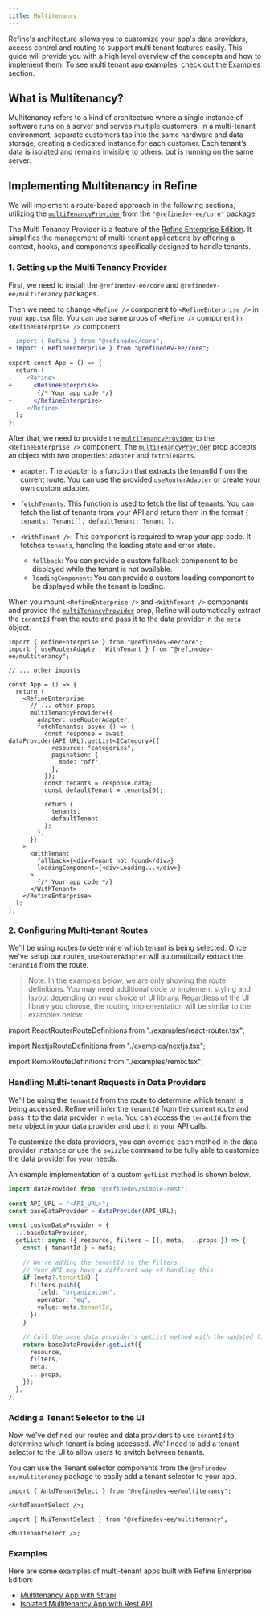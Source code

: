 ```yaml
---
title: Multitenancy
---
```


Refine's architecture allows you to customize your app's data providers, access control and routing to support multi tenant features easily. This guide will provide you with a high level overview of the concepts and how to implement them. To see multi tenant app examples, check out the [Examples](#examples) section.

## What is Multitenancy?

Multitenancy refers to a kind of architecture where a single instance of software runs on a server and serves multiple customers. In a multi-tenant environment, separate customers tap into the same hardware and data storage, creating a dedicated instance for each customer. Each tenant’s data is isolated and remains invisible to others, but is running on the same server.

## Implementing Multitenancy in Refine

We will implement a route-based approach in the following sections, utilizing the [`multiTenancyProvider`](/docs/enterprise-edition/multitenancy/) from the `"@refinedev-ee/core"` package.

The Multi Tenancy Provider is a feature of the [Refine Enterprise Edition](https://refine.dev/enterprise/). It simplifies the management of multi-tenant applications by offering a context, hooks, and components specifically designed to handle tenants.

### 1. Setting up the Multi Tenancy Provider

First, we need to install the `@refinedev-ee/core` and `@refinedev-ee/multitenancy` packages.

<InstallPackagesCommand args="@refinedev-ee/core @refinedev-ee/multitenancy"/>

Then we need to change `<Refine />` component to `<RefineEnterprise />` in your `App.tsx` file. You can use same props of `<Refine />` component in `<RefineEnterprise />` component.

```diff
- import { Refine } from "@refinedev/core";
+ import { RefineEnterprise } from "@refinedev-ee/core";

export const App = () => {
  return (
-    <Refine>
+      <RefineEnterprise>
        {/* Your app code */}
+      </RefineEnterprise>
-    </Refine>
  );
};
```

After that, we need to provide the [`multiTenancyProvider`](/docs/enterprise-edition/multitenancy/) to the `<RefineEnterprise />` component. The [`multiTenancyProvider`](/docs/enterprise-edition/multitenancy/) prop accepts an object with two properties: `adapter` and `fetchTenants`.

- `adapter`: The adapter is a function that extracts the tenantId from the current route. You can use the provided `useRouterAdapter` or create your own custom adapter.

- `fetchTenants`: This function is used to fetch the list of tenants. You can fetch the list of tenants from your API and return them in the format `{ tenants: Tenant[], defaultTenant: Tenant }`.

- `<WithTenant />`: This component is required to wrap your app code. It fetches `tenants`, handling the loading state and error state.
  - `fallback`: You can provide a custom fallback component to be displayed while the tenant is not available.
  - `loadingComponent`: You can provide a custom loading component to be displayed while the tenant is loading.

When you mount `<RefineEnterprise />` and `<WithTenant />` components and provide the [`multiTenancyProvider`](/docs/enterprise-edition/multitenancy/) prop, Refine will automatically extract the `tenantId` from the route and pass it to the data provider in the `meta` object.

```tsx
import { RefineEnterprise } from "@refinedev-ee/core";
import { useRouterAdapter, WithTenant } from "@refinedev-ee/multitenancy";

// ... other imports

const App = () => {
  return (
    <RefineEnterprise
      // ... other props
      multiTenancyProvider={{
        adapter: useRouterAdapter,
        fetchTenants: async () => {
          const response = await dataProvider(API_URL).getList<ICategory>({
            resource: "categories",
            pagination: {
              mode: "off",
            },
          });
          const tenants = response.data;
          const defaultTenant = tenants[0];

          return {
            tenants,
            defaultTenant,
          };
        },
      }}
    >
      <WithTenant
        fallback={<div>Tenant not found</div>}
        loadingComponent={<div>Loading...</div>}
      >
        {/* Your app code */}
      </WithTenant>
    </RefineEnterprise>
  );
};
```

### 2. Configuring Multi-tenant Routes

We'll be using routes to determine which tenant is being selected. Once we've setup our routes, `useRouterAdapter` will automatically extract the `tenantId` from the route.

> Note: In the examples below, we are only showing the route definitions. You may need additional code to implement styling and layout depending on your choice of UI library. Regardless of the UI library you choose, the routing implementation will be similar to the examples below.

<Tabs wrapContent={false}>

<TabItem value="React Router Dom">

import ReactRouterRouteDefinitions from "./examples/react-router.tsx";

<ReactRouterRouteDefinitions />

</TabItem>

<TabItem value="Next.js">

import NextjsRouteDefinitions from "./examples/nextjs.tsx";

<NextjsRouteDefinitions />

</TabItem>

<TabItem value="Remix">

import RemixRouteDefinitions from "./examples/remix.tsx";

<RemixRouteDefinitions />

</TabItem>

</Tabs>

### Handling Multi-tenant Requests in Data Providers

We'll be using the `tenantId` from the route to determine which tenant is being accessed. Refine will infer the `tenantId` from the current route and pass it to the data provider in `meta`. You can access the `tenantId` from the `meta` object in your data provider and use it in your API calls.

To customize the data providers, you can override each method in the data provider instance or use the `swizzle` command to be fully able to customize the data provider for your needs.

An example implementation of a custom `getList` method is shown below.

```ts
import dataProvider from "@refinedev/simple-rest";

const API_URL = "<API_URL>";
const baseDataProvider = dataProvider(API_URL);

const customDataProvider = {
  ...baseDataProvider,
  getList: async ({ resource, filters = [], meta, ...props }) => {
    const { tenantId } = meta;

    // We're adding the tenantId to the filters
    // Your API may have a different way of handling this
    if (meta?.tenantId) {
      filters.push({
        field: "organization",
        operator: "eq",
        value: meta.tenantId,
      });
    }

    // Call the base data provider's getList method with the updated filters
    return baseDataProvider.getList({
      resource,
      filters,
      meta,
      ...props,
    });
  },
};
```

### Adding a Tenant Selector to the UI

Now we've defined our routes and data providers to use `tenantId` to determine which tenant is being accessed. We'll need to add a tenant selector to the UI to allow users to switch between tenants.

You can use the Tenant selector components from the `@refinedev-ee/multitenancy` package to easily add a tenant selector to your app.

<Tabs wrapContent={false}>

<TabItem value="Ant Design">

```tsx
import { AntdTenantSelect } from "@refinedev-ee/multitenancy";

<AntdTenantSelect />;
```

</TabItem>

<TabItem value="Material UI">

```tsx
import { MuiTenantSelect } from "@refinedev-ee/multitenancy";

<MuiTenantSelect />;
```

</TabItem>

</Tabs>

### Examples

Here are some examples of multi-tenant apps built with Refine Enterprise Edition:

- [Multitenancy App with Strapi](https://refine.dev/templates/multitenancy-strapi/)
- [Isolated Multitenancy App with Rest API](https://refine.dev/templates/multitenancy-strapi/)
